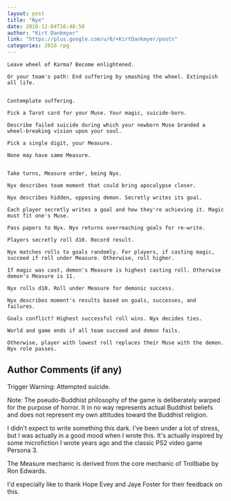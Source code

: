 ```yaml
---
layout: post
title: "Nyx"
date: 2016-12-04T16:48:58
author: "Kirt Dankmyer"
link: "https://plus.google.com/u/0/+KirtDankmyer/posts"
categories: 2016 rpg
---
```

```
Leave wheel of Karma? Become enlightened.

Or your team's path: End suffering by smashing the wheel. Extinguish all life.


Contemplate suffering.

Pick a Tarot card for your Muse. Your magic, suicide-born. 

Describe failed suicide during which your newborn Muse branded a wheel-breaking vision upon your soul.

Pick a single digit, your Measure. 

None may have same Measure. 


Take turns, Measure order, being Nyx.

Nyx describes team moment that could bring apocalypse closer.

Nyx describes hidden, opposing demon. Secretly writes its goal. 

Each player secretly writes a goal and how they're achieving it. Magic must fit one's Muse. 

Pass papers to Nyx. Nyx returns overreaching goals for re-write.

Players secretly roll d10. Record result.

Nyx matches rolls to goals randomly. For players, if casting magic, succeed if roll under Measure. Otherwise, roll higher. 

If magic was cast, demon's Measure is highest casting roll. Otherwise demon's Measure is 11.

Nyx rolls d10. Roll under Measure for demonic success.

Nyx describes moment's results based on goals, successes, and failures. 

Goals conflict? Highest successful roll wins. Nyx decides ties. 
 
World and game ends if all team succeed and demon fails.
 
Otherwise, player with lowest roll replaces their Muse with the demon. Nyx role passes. 

```
## Author Comments (if any)

Trigger Warning: Attempted suicide.

Note: The pseudo-Buddhist philosophy of the game is deliberately warped for the purpose of horror. It in no way represents actual Buddhist beliefs and does not represent my own attitudes toward the Buddhist religion.

I didn't expect to write something this dark. I've been under a lot of stress, but I was actually in a good mood when I wrote this. It's actually inspired by some microfiction I wrote years ago and the classic PS2 video game Persona 3. 

The Measure mechanic is derived from the core mechanic of Trollbabe by Ron Edwards. 

I'd especially like to thank Hope Evey and Jaye Foster for their feedback on this.
